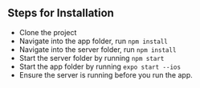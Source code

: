 ## Steps for Installation
- Clone the project
- Navigate into the app folder, run `npm install`
- Navigate into the server folder, run `npm install`
- Start the server folder by running `npm start`
- Start the app folder by running `expo start --ios`
- Ensure the server is running before you run the app.
